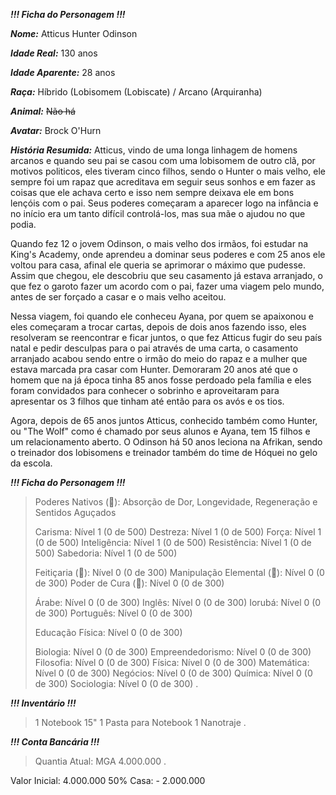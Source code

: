 ***!!! Ficha do Personagem !!!***

***Nome:*** Atticus Hunter Odinson

***Idade Real:*** 130 anos

***Idade Aparente:*** 28 anos

***Raça:*** Híbrido (Lobisomem (Lobiscate) / Arcano (Arquiranha)

***Animal:*** ~~Não há~~

***Avatar:*** Brock O'Hurn

***História Resumida:*** Atticus, vindo de uma longa linhagem de homens arcanos e quando seu pai se casou com uma lobisomem de outro clã, por motivos politicos, eles tiveram cinco filhos, sendo o Hunter o mais velho, ele sempre foi um rapaz que acreditava em seguir seus sonhos e em fazer as coisas que ele achava certo e isso nem sempre deixava ele em bons lençóis com o pai. Seus poderes começaram a aparecer logo na infância e no início era um tanto difícil controlá-los, mas sua mãe o ajudou no que podia. 

Quando fez 12 o jovem Odinson, o mais velho dos irmãos, foi estudar na King's Academy, onde aprendeu a dominar seus poderes e com 25 anos ele voltou para casa, afinal ele queria se aprimorar o máximo que pudesse. Assim que chegou, ele descobriu que seu casamento já estava arranjado, o que fez o garoto fazer um acordo com o pai, fazer uma viagem pelo mundo, antes de ser forçado a casar e o mais velho aceitou.

Nessa viagem, foi quando ele conheceu Ayana, por quem se apaixonou e eles começaram a trocar cartas, depois de dois anos fazendo isso, eles resolveram se reencontrar e ficar juntos, o que fez Atticus fugir do seu país natal e pedir desculpas para o pai através de uma carta, o casamento arranjado acabou sendo entre o irmão do meio do rapaz e a mulher que estava marcada pra casar com Hunter. Demoraram 20 anos até que o homem que na já época tinha 85 anos fosse perdoado pela família e eles foram convidados para conhecer o sobrinho e aproveitaram para apresentar os 3 filhos que tinham até então para os avós e os tios. 

Agora, depois de 65 anos juntos Atticus, conhecido também como Hunter, ou "The Wolf" como é chamado por seus alunos e Ayana, tem 15 filhos e um relacionamento aberto. O Odinson há 50 anos leciona na Afrikan, sendo o treinador dos lobisomens e treinador também do time de Hóquei no gelo da escola.


***!!! Ficha do Personagem !!!***

> Poderes Nativos (📘): Absorção de Dor, Longevidade, Regeneração e Sentidos Aguçados
> 
> Carisma: Nível 1 (0 de 500)
> Destreza: Nível 1 (0 de 500)
> Força: Nível 1 (0 de 500)
> Inteligência: Nível 1 (0 de 500)
> Resistência: Nível 1 (0 de 500)
> Sabedoria: Nível 1 (0 de 500)
> 
> Feitiçaria (📖): Nível 0 (0 de 300)
> Manipulação Elemental (📖): Nível 0 (0 de 300)
> Poder de Cura (📖): Nível 0 (0 de 300)
> 
> Árabe: Nível 0 (0 de 300)
> Inglês: Nível 0 (0 de 300)
> Iorubá: Nível 0 (0 de 300)
> Português: Nível 0 (0 de 300)
> 
> Educação Física: Nível 0 (0 de 300)
> 
> Biologia: Nível 0 (0 de 300)
> Empreendedorismo: Nível 0 (0 de 300)
> Filosofia: Nível 0 (0 de 300)
> Física: Nível 0 (0 de 300)
> Matemática: Nível 0 (0 de 300)
> Negócios: Nível 0 (0 de 300)
> Química: Nível 0 (0 de 300)
> Sociologia: Nível 0 (0 de 300)
.

***!!! Inventário !!!***

> 1 Notebook 15"
> 1 Pasta para Notebook
> 1 Nanotraje
.

***!!! Conta Bancária !!!***

> Quantia Atual: MGA 4.000.000
.

Valor Inicial: 4.000.000
50% Casa: - 2.000.000